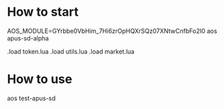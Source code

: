 # How to start

AOS_MODULE=GYrbbe0VbHim_7Hi6zrOpHQXrSQz07XNtwCnfbFo2I0 aos apus-sd-alpha

.load token.lua
.load utils.lua
.load market.lua

# How to use

aos test-apus-sd